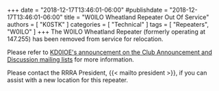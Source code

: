+++
date = "2018-12-17T13:46:01-06:00"
#publishdate = "2018-12-17T13:46:01-06:00"
title = "W0ILO Wheatland Repeater Out Of Service"
authors = [ "K0STK" ]
categories = [ "Technical" ]
tags = [ "Repeaters", "W0ILO" ]
+++
The W0ILO Wheatland Repeater (formerly operating at 147.255) has been removed
from service for relocation.

Please refer to 
[KD0IOE's announcement on the Club Announcement and Discussion mailing lists](https://lists.rrra.org/pipermail/announce/2018-December/000145.html)
for more information.

Please contact the RRRA President, {{< mailto president >}},
if you can assist with a new location for this repeater.
<!--more-->
